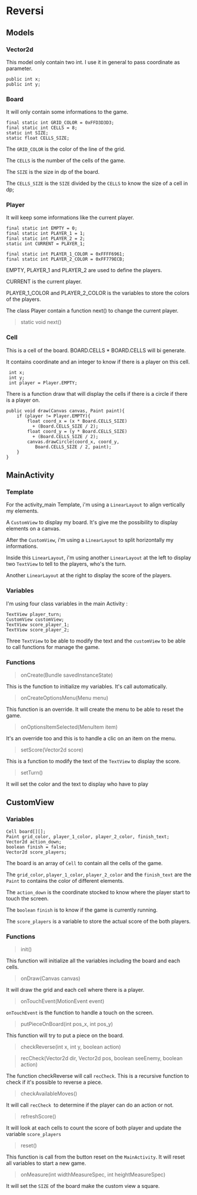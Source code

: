 # Reversi

## Models

### Vector2d

This model only contain two int. I use it in general to pass coordinate as parameter.

    public int x;
    public int y;

### Board

It will only contain some informations to the game.

    final static int GRID_COLOR = 0xFFD3D3D3;
    final static int CELLS = 8;
    static int SIZE;
    static float CELLS_SIZE;

The `GRID_COLOR` is the color of the line of the grid.

The `CELLS` is the number of the cells of the game.

The `SIZE` is the size in dp of the board.

The `CELLS_SIZE` is the `SIZE` divided by the `CELLS` to know the size of a cell in dp;

### Player

It will keep some informations like the current player.

    final static int EMPTY = 0;
    final static int PLAYER_1 = 1;
    final static int PLAYER_2 = 2;
    static int CURRENT = PLAYER_1;

    final static int PLAYER_1_COLOR = 0xFFFF6961;
    final static int PLAYER_2_COLOR = 0xFF779ECB;

EMPTY, PLAYER_1 and PLAYER_2 are used to define the players.

CURRENT is the current player.

PLAYER_1_COLOR and PLAYER_2_COLOR is the variables to store the colors of the players.

The class Player contain a function next() to change the current player.

> static void next()

### Cell

This is a cell of the board. BOARD.CELLS * BOARD.CELLS will bi generate.

It contains coordinate and an integer to know if there is a player on this cell.

     int x;
     int y;
     int player = Player.EMPTY;

There is a function draw that will display the cells if there is a circle if there is a player on.

    public void draw(Canvas canvas, Paint paint){
        if (player != Player.EMPTY){
            float coord_x = (x * Board.CELLS_SIZE)
              + (Board.CELLS_SIZE / 2);
            float coord_y = (y * Board.CELLS_SIZE)
              + (Board.CELLS_SIZE / 2);
            canvas.drawCircle(coord_x, coord_y,
               Board.CELLS_SIZE / 2, paint);
        }
    }



## MainActivity

### Template

For the activity_main Template, i'm using a `LinearLayout` to align vertically my elements.

A `CustomView` to display my board. It's give me the possibility to display elements on a canvas.

After the `CustomView`, i'm using a `LinearLayout` to split horizontally my informations.

Inside this `LinearLayout`, i'm using another `LinearLayout` at the left to display two `TextView` to tell to the players, who's the turn.

Another `LinearLayout` at the right to display the score of the players.

### Variables

I'm using four class variables in the main Activity :

    TextView player_turn;
    CustomView customView;
    TextView score_player_1;
    TextView score_player_2;

Three `TextView` to be able to modify the text and the `customView` to be able to call functions for manage the game.

### Functions

> onCreate(Bundle savedInstanceState)

This is the function to initialize my variables. It's call automatically.

> onCreateOptionsMenu(Menu menu)

This function is an override. It will create the menu to be able to reset the game.

> onOptionsItemSelected(MenuItem item)

It's an override too and this is to handle a clic on an item on the menu.

> setScore(Vector2d score)

This is a function to modify the text of the `TextView` to display the score.

> setTurn()

It will set the color and the text to display who have to play

## CustomView

### Variables

    Cell board[][];
    Paint grid_color, player_1_color, player_2_color, finish_text;
    Vector2d action_down;
    boolean finish = false;
    Vector2d score_players;

The board is an array of `Cell` to contain all the cells of the game.

The `grid_color`, `player_1_color`, `player_2_color` and the `finish_text` are the `Paint` to contains the color of different elements.

The `action_down` is the coordinate stocked to know where the player start to touch the screen.

The `boolean` `finish` is to know if the game is currently running.

The `score_players` is a variable to store the actual score of the both players.

### Functions

> init()

This function will initialize all the variables including the board and each cells.

> onDraw(Canvas canvas)

It will draw the grid and each cell where there is a player.

> onTouchEvent(MotionEvent event)

`onTouchEvent` is the function to handle a touch on the screen.

> putPieceOnBoard(int pos_x, int pos_y)

This function will try to put a piece on the board.

> checkReverse(int x, int y, boolean action)

> recCheck(Vector2d dir, Vector2d pos, boolean seeEnemy, boolean action)

The function checkReverse will call `recCheck`. This is a recursive function to check if it's possible to reverse a piece.

> checkAvailableMoves()

It will call `recCheck `to determine if the player can do an action or not.

> refreshScore()

It will look at each cells to count the score of both player and update the variable `score_players`

> reset()

This function is call from the button reset on the `MainActivity`. It will reset all variables to start a new game.

> onMeasure(int widthMeasureSpec, int heightMeasureSpec)

It will set the `SIZE` of the board make the custom view a square.
